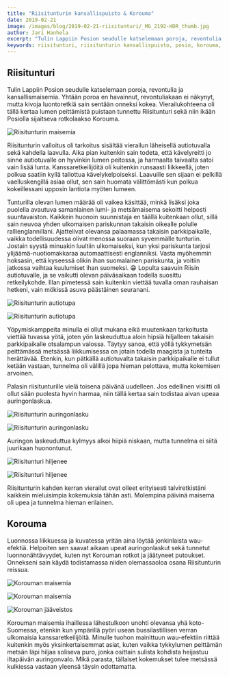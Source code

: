 ```yaml
---
title: "Riisitunturin kansallispuisto & Korouma"
date: 2019-02-21
image: /images/blog/2019-02-21-riisitunturi/_MG_2192-HDR_thumb.jpg
author: Jari Hanhela
excerpt: "Tulin Lappiin Posion seudulle katselemaan poroja, revontulia ja kansallismaisemia. Yhtään poroa en havainnut, revontuliakaan ei näkynyt, mutta kivoja luontoretkiä sain sentään onneksi kokea. Vierailukohteena oli tällä kertaa lumen peittämistä puistaan tunnettu Riisitunturi sekä niin ikään Posiolla sijaitseva rotkolaakso Korouma."
keywords: riisitunturi, riisitunturin kansallispuisto, posio, korouma, talviretki
---
```


## Riisitunturi

Tulin Lappiin Posion seudulle katselemaan poroja, revontulia ja kansallismaisemia. Yhtään poroa en havainnut, revontuliakaan ei näkynyt, mutta kivoja luontoretkiä sain sentään onneksi kokea. Vierailukohteena oli tällä kertaa lumen peittämistä puistaan tunnettu Riisitunturi sekä niin ikään Posiolla sijaitseva rotkolaakso Korouma.

![Riisitunturin maisemia](/images/blog/2019-02-21-riisitunturi/_MG_1381-Pano-Edit_thumb.jpg)

Riisitunturin valloitus oli tarkoitus sisältää vierailun läheisellä autiotuvalla sekä kahdella laavulla. Aika pian kuitenkin sain todeta, että kävelyreitti jo sinne autiotuvalle on hyvinkin lumen peitossa, ja harmaalta taivaalta satoi vain lisää lunta. Kanssaretkeilijöitä oli kuitenkin runsaasti liikkeellä, joten polkua saatiin kyllä tallottua kävelykelpoiseksi. Laavuille sen sijaan ei pelkillä vaelluskengillä asiaa ollut, sen sain huomata välittömästi kun polkua kokeillessani upposin lantiota myöten lumeen.

Tunturilla olevan lumen määrää oli vaikea käsittää, minkä lisäksi joka puolella avautuva samanlainen lumi- ja metsämaisema sekoitti helposti suuntavaiston. Kaikkein huonoin suunnistaja en täällä kuitenkaan ollut, sillä sain neuvoa yhden ulkomaisen pariskunnan takaisin oikealle polulle rallienglannillani. Ajattelivat olevansa palaamassa takaisin parkkipaikalle, vaikka todellisuudessa olivat menossa suoraan syvemmälle tunturiin. Jostain syystä minuakin luultiin ulkomaiseksi, kun yksi pariskunta tarjosi ylijäämä-nuotiomakkaraa automaattisesti englanniksi. Vasta myöhemmin hoksasin, että kyseessä olikin ihan suomalainen pariskunta, ja voitiin jatkossa vaihtaa kuulumiset ihan suomeksi. 😁 Lopulta saavuin Riisin autiotuvalle, ja se vaikutti olevan päiväsaikaan todella suosittu retkeilykohde. Illan pimetessä sain kuitenkin viettää tuvalla oman rauhaisan hetkeni, vain mökissä asuva päästäinen seuranani.

![Riisitunturin autiotupa](/images/blog/2019-02-21-riisitunturi/_MG_1430_thumb.jpg)

![Riisitunturin autiotupa](/images/blog/2019-02-21-riisitunturi/_MG_1433_thumb.jpg)

Yöpymiskamppeita minulla ei ollut mukana eikä muutenkaan tarkoitusta viettää tuvassa yötä, joten yön laskeuduttua aloin  hipsiä hiljalleen takaisin parkkipaikalle otsalampun valossa. Täytyy sanoa, että yöllä tykkymetsän peittämässä metsässä liikkumisessa on jotain todella maagista ja tunteita herättävää. Etenkin, kun pätkällä autiotuvalta takaisin parkkipaikalle ei tullut ketään vastaan, tunnelma oli välillä jopa hieman pelottava, mutta kokemisen arvoinen.

Palasin riisitunturille vielä toisena päivänä uudelleen. Jos edellinen visiitti oli ollut sään puolesta hyvin harmaa, niin tällä kertaa sain todistaa aivan upeaa auringonlaskua.

![Riisitunturin auringonlasku](/images/blog/2019-02-21-riisitunturi/_MG_2210-HDR_thumb.jpg)

![Riisitunturin auringonlasku](/images/blog/2019-02-21-riisitunturi/_MG_2192-HDR_thumb.jpg)

Auringon laskeuduttua kylmyys alkoi hiipiä niskaan, mutta tunnelma ei siitä juurikaan huonontunut.

![Riisitunturi hiljenee](/images/blog/2019-02-21-riisitunturi/_MG_2255-Pano_thumb.jpg)

![Riisitunturi hiljenee](/images/blog/2019-02-21-riisitunturi/_MG_2252-Pano_thumb.jpg)

Riisitunturin kahden kerran vierailut ovat olleet erityisesti talviretkistäni kaikkein mieluisimpia kokemuksia tähän asti. Molempina päivinä maisema oli upea ja tunnelma hieman erilainen.

## Korouma

Luonnossa liikkuessa ja kuvatessa yritän aina löytää jonkinlaista wau-efektiä. Helpoiten sen saavat aikaan upeat auringonlaskut sekä tunnetut luonnonähtävyydet, kuten nyt Korouman rotkot ja jäätyneet putoukset. Onnekseni sain käydä todistamassa niiden olemassaoloa osana Riisitunturin reissua.

![Korouman maisemia](/images/blog/2019-02-21-riisitunturi/_MG_1487-Pano_thumb.jpg)

![Korouman maisemia](/images/blog/2019-02-21-riisitunturi/_MG_1520-Pano_thumb.jpg)

![Korouman jääveistos](/images/blog/2019-02-21-riisitunturi/_MG_1702_thumb.jpg)

Korouman maisemia ihaillessa lähestulkoon unohti olevansa yhä koto-Suomessa, etenkin kun ympärillä pyöri usean bussilastillisen verran ulkomaisia kanssaretkeilijöitä. Minulle tuohon mainittuun wau-efektiin riittää kuitenkin myös yksinkertaisemmat asiat, kuten vaikka tykkylumen peittämän metsän läpi hiljaa soliseva puro, jonka osittain sulista kohdista heijastuu iltapäivän auringonvalo. Mikä parasta, tällaiset kokemukset tulee metsässä kulkiessa vastaan yleensä täysin odottamatta.